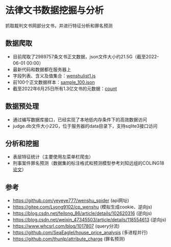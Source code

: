 # 法律文书数据挖掘与分析

抓取裁判文书网部分文书，并进行特征分析和罪名预测

## 数据爬取
- 目前爬取了2989757条文书正文数据，json文件大小约21.5G（截至2022-06-01 00:00）
- 最新代码和数据都在服务器上
- 字段列表、含义及值集合：[wenshulist1.js](data/wenshulist1.js)
- 前100个正文数据样本：[sample_100.json](data/sample_100.json)
- 截至2022年6月25日所有1.3亿文书的元数据：[count](data/count)

## 数据预处理
- 通过编写数据库接口，已经实现了本地低内存条件下的高效数据访问
- judge.db文件大小22G，位于服务器的data目录下，支持sqlite3接口访问

## 分析和挖掘
- 表层特征统计（主要使用左菜单栏爬虫）
- 刑事案件罪名预测（数据集的标注格式和预测模型参考刘知远组的COLING18[论文](http://nlp.csai.tsinghua.edu.cn/~tcc/publications/coling2018_attribute.pdf)）

## 参考
- https://github.com/yeyeye777/wenshu_spider (api网址)
- https://gitee.com/Lyong9102/cp_wenshu (模拟生成cookie、逆向js)
- https://blog.csdn.net/feilong_86/article/details/102620316 (逆向js)
- https://blog.csdn.net/weixin_47345503/article/details/118554613 (逆向js)
- https://www.whcsrl.com/blog/1017807 (query分流)
- https://github.com/SeaEagleI/house_price_analysis (多进程并行)
- https://github.com/thunlp/attribute_charge (罪名预测)
